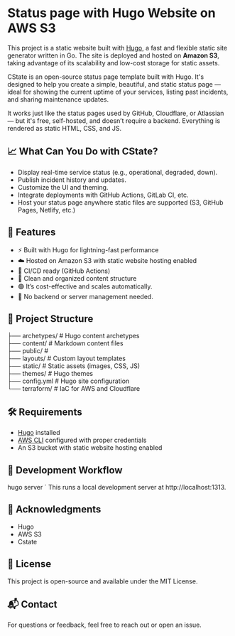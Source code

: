 # Status page with Hugo Website on AWS S3

This project is a static website built with [Hugo](https://gohugo.io/), a fast and flexible static site generator written in Go. The site is deployed and hosted on **Amazon S3**, taking advantage of its scalability and low-cost storage for static assets.

CState is an open-source status page template built with Hugo. It's designed to help you create a simple, beautiful, and static status page — ideal for showing the current uptime of your services, listing past incidents, and sharing maintenance updates.

It works just like the status pages used by GitHub, Cloudflare, or Atlassian — but it's free, self-hosted, and doesn’t require a backend. Everything is rendered as static HTML, CSS, and JS.

## 📈 What Can You Do with CState?
- Display real-time service status (e.g., operational, degraded, down).
- Publish incident history and updates.
- Customize the UI and theming.
- Integrate deployments with GitHub Actions, GitLab CI, etc.
- Host your status page anywhere static files are supported (S3, GitHub Pages, Netlify, etc.)

## 🚀 Features

- ⚡ Built with Hugo for lightning-fast performance
- ☁️ Hosted on Amazon S3 with static website hosting enabled
- 🔁 CI/CD ready (GitHub Actions)
- 📂 Clean and organized content structure
- 🟢 It’s cost-effective and scales automatically.
- 🧘 No backend or server management needed.


## 📁 Project Structure

├── archetypes/         # Hugo content archetypes  
├── content/            # Markdown content files    
├── public/             #  
├── layouts/            # Custom layout templates  
├── static/             # Static assets (images, CSS, JS)  
├── themes/             # Hugo themes  
├── config.yml          # Hugo site configuration  
└── terraform/          # IaC for AWS and Cloudflare


## 🛠️ Requirements

- [Hugo](https://gohugo.io/getting-started/installing/) installed
- [AWS CLI](https://aws.amazon.com/cli/) configured with proper credentials
- An S3 bucket with static website hosting enabled 


## 🧪 Development Workflow

hugo server
´
This runs a local development server at http://localhost:1313.


## 🙌 Acknowledgments

- Hugo
- AWS S3
- Cstate


## 📄 License
This project is open-source and available under the MIT License.


## 📬 Contact
For questions or feedback, feel free to reach out or open an issue.